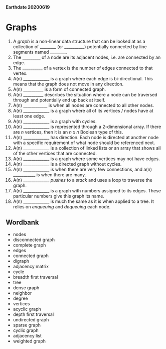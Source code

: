 #### Earthdate 20200619
# Graphs
1. A *graph* is a non-linear data structure that can be looked at as a collection of ________ (or __________) potentially connected by line segments named ________.
2. The _________ of a node are its adjacent nodes, i.e. are connected by an edge.
3. The __________ of a vertex is the number of edges connected to that vertex.
4. A(n) _____________ is a graph where each edge is bi-directional. This means that the graph does not move in any direction.
5. A(n) __________ is a form of connected graph.
6. A(n) __________ describes the situation where a node can be traversed through and potentially end up back at itself.
7. A(n) ____________ is when all nodes are connected to all other nodes.
8. A(n) _____________ is a graph where all of its vertices / nodes have at least one edge.
9. A(n) _____________ is a graph with cycles.
10. A(n) _____________ is represented through a 2-dimensional array. If there are *n* vertices, then it is an *n x n* Boolean type of this.
11. A(n) _____________ has direction. Each node is directed at another node with a specific requirement of what node should be referenced next.
12. A(n) _____________ is a collection of linked lists or an array that shows all of the other vertices that are connected.
13. A(n) _____________ is a graph where some vertices may not have edges.
14. A(n) _____________ is a directed graph without cycles.
15. A(n) _____________ is when there are very few connections, and a(n) ___________ is when there are many.
16. A(n) _____________ *pushes* to a *stack* and uses a loop to traverse the graph.
17. A(n) _____________ is a graph with numbers assigned to its edges. These particular numbers give this graph its name.
18. A(n) _____________ is much the same as it is when applied to a tree. It relies on *enqueuing* and *dequeuing* each node.
 
 
## Wordbank
- nodes
- disconnected graph
- complete graph
- edges
- connected graph
- digraph
- adjacency matrix
- cycle
- breadth first traversal
- tree
- dense graph
- neighbor
- degree
- vertices
- acyclic graph
- depth first traversal
- undirected graph
- sparse graph
- cyclic graph
- adjacency list
- weighted graph
